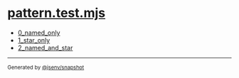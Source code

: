 # [pattern.test.mjs](../pattern.test.mjs)


- [0_named_only](0_named_only/0_named_only.md)
- [1_star_only](1_star_only/1_star_only.md)
- [2_named_and_star](2_named_and_star/2_named_and_star.md)

---

<sub>
  Generated by <a href="https://github.com/jsenv/core/tree/main/packages/independent/snapshot">@jsenv/snapshot</a>
</sub>
